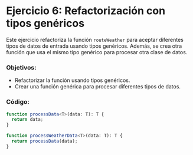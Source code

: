 # Ejercicio 6: Refactorización con tipos genéricos

Este ejercicio refactoriza la función `routeWeather` para aceptar diferentes tipos de datos de entrada usando tipos genéricos. Además, se crea otra función que usa el mismo tipo genérico para procesar otra clase de datos.

### Objetivos:
- Refactorizar la función usando tipos genéricos.
- Crear una función genérica para procesar diferentes tipos de datos.

### Código:
```typescript
function processData<T>(data: T): T {
  return data;
}

function processWeatherData<T>(data: T): T {
  return processData(data);
}
